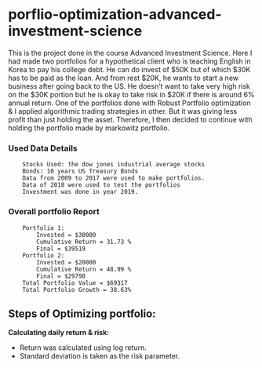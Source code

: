# porflio-optimization-advanced-investment-science
This is the project done in the course Advanced Investment Science. Here I had made two portfolios for a hypothetical client who is teaching English in Korea to pay his college debt. He can do invest of $50K but of which $30K has to be paid as the loan. And from rest $20K, he wants to start a new business after going back to the US. He doesn’t want to take very high risk on the $30K portion but he is okay to take risk in $20K if there is around 6% annual return. One of the portfolios done with Robust Portfolio optimization &amp; I applied algorithmic trading strategies in other. But it was giving less profit than just holding the asset. Therefore, I then decided to continue with holding the portfolio made by markowitz portfolio.

### Used Data Details
        Stocks Used: the dow jones industrial average stocks
        Bonds: 10 years US Treasury Bonds
        Data from 2009 to 2017 were used to make portfolios.
        Data of 2018 were used to test the portfolios
        Investment was done in year 2019. 

### Overall portfolio Report
        Portfolio 1: 
            Invested = $30000
            Cumulative Return = 31.73 %
            Final = $39519
        Portfolio 2:
            Invested = $20000
            Cumulative Return = 48.99 %
            Final = $29798
        Total Portfolio Value = $69317
        Total Portfolio Growth = 38.63%


## Steps of Optimizing portfolio:

**Calculating daily return & risk:**

- Return was calculated using log return.
- Standard deviation is taken as the risk parameter.



